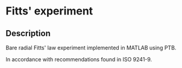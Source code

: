Fitts' experiment
=================

Description
-----------

Bare radial Fitts' law experiment implemented in MATLAB using PTB.

In accordance with recommendations found in ISO 9241-9.
